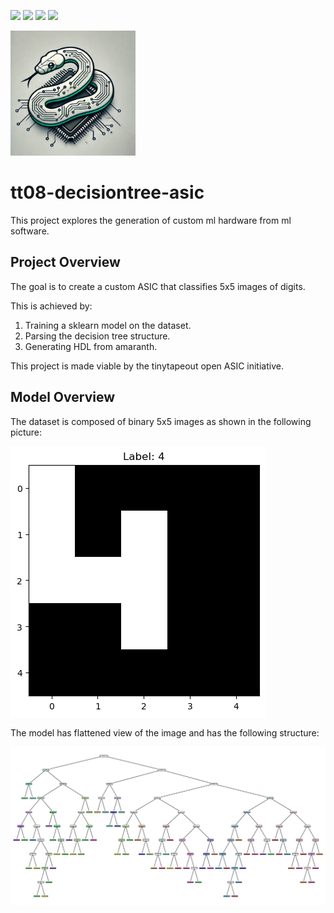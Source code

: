 ![](../../workflows/gds/badge.svg) ![](../../workflows/docs/badge.svg) ![](../../workflows/test/badge.svg) ![](../../workflows/fpga/badge.svg)


<img src="docs/logo.jpeg" alt="drawing" width="200"/>

# tt08-decisiontree-asic
This project explores the generation of custom ml hardware from ml software.

## Project Overview

The goal is to create a custom ASIC that classifies 5x5 images of digits.

This is achieved by:
1. Training a sklearn model on the dataset.
2. Parsing the decision tree structure.
3. Generating HDL from amaranth.

This project is made viable by the tinytapeout open ASIC initiative.

## Model Overview

The dataset is composed of binary 5x5 images as shown in the following picture:

![digit](docs/digit_4.png)

The model has flattened view of the image and has the following structure:

![model](docs/tree.png)

